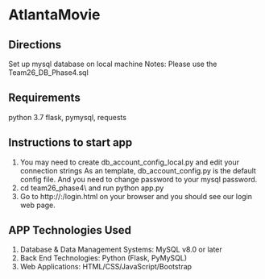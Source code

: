 # AtlantaMovie
## Directions
Set up mysql database on local machine
Notes: Please use the Team26_DB_Phase4.sql 

## Requirements
python 3.7
flask, pymysql, requests

## Instructions to start app
1. You may need to create db_account_config_local.py and edit your connection strings
As an template, db_account_config.py is the default config file. And you need to change
password to your mysql password.
2. cd team26_phase4\ and run python app.py
3. Go to http://<localhost>:<port>/login.html on your browser and you should see our
login web page.
  
## APP Technologies Used

1. Database & Data Management Systems: MySQL v8.0 or later 
2. Back End Technologies: Python (Flask, PyMySQL)
3. Web Applications: HTML/CSS/JavaScript/Bootstrap
